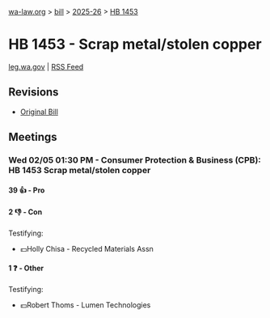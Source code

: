 [wa-law.org](/) > [bill](/bill/) > [2025-26](/bill/2025-26/) > [HB 1453](/bill/2025-26/hb/1453/)

# HB 1453 - Scrap metal/stolen copper
[leg.wa.gov](https://app.leg.wa.gov/billsummary?BillNumber=1453&Year=2025&Initiative=false) | [RSS Feed](./rss.xml)

## Revisions
* [Original Bill](1/)

## Meetings
### Wed 02/05 01:30 PM - Consumer Protection & Business (CPB): HB 1453 Scrap metal/stolen copper
#### 39 👍 - Pro

#### 2 👎 - Con
Testifying:
* 💵Holly Chisa - Recycled Materials Assn

#### 1 ❓ - Other
Testifying:
* 💵Robert Thoms - Lumen Technologies

